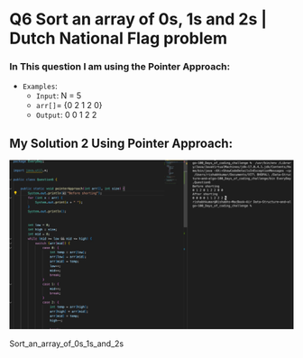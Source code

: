  # Q6 Sort an array of 0s, 1s and 2s | Dutch National Flag problem
 ### In This question I am using the Pointer Approach: 
 - `Examples`:
   - `Input`: N = 5 
   - `arr[]`= {0 2 1 2 0}
   - `Output`: 0 0 1 2 2
## My Solution 2 Using Pointer Approach:
 ![Logo](/ProgramSS/Solution6.jpg)


 Sort_an_array_of_0s_1s_and_2s
